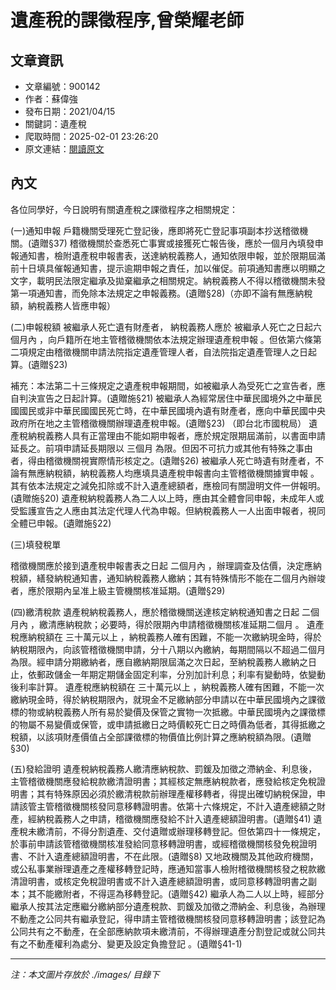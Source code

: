 # 遺產稅的課徵程序,曾榮耀老師

## 文章資訊
- 文章編號：900142
- 作者：蘇偉強
- 發布日期：2021/04/15
- 關鍵詞：遺產稅
- 爬取時間：2025-02-01 23:26:20
- 原文連結：[閱讀原文](https://real-estate.get.com.tw/Columns/detail.aspx?no=900142)

## 內文


各位同學好，今日說明有關遺產稅之課徵程序之相關規定：


(一)通知申報
戶籍機關受理死亡登記後，應即將死亡登記事項副本抄送稽徵機關。(遺贈§37)
稽徵機關於查悉死亡事實或接獲死亡報告後，應於一個月內填發申報通知書，檢附遺產稅申報書表，送達納稅義務人，通知依限申報，並於限期屆滿前十日填具催報通知書，提示逾期申報之責任，加以催促。前項通知書應以明顯之文字，載明民法限定繼承及拋棄繼承之相關規定。納稅義務人不得以稽徵機關未發第一項通知書，而免除本法規定之申報義務。(遺贈§28)（亦即不論有無應納稅額，納稅義務人皆應申報）


(二)申報稅額
被繼承人死亡遺有財產者，
納稅義務人應於
被繼承人死亡之日起六個月內
，向戶籍所在地主管稽徵機關依本法規定辦理遺產稅申報
。但依第六條第二項規定由稽徵機關申請法院指定遺產管理人者，自法院指定遺產管理人之日起算。(遺贈§23)


補充：本法第二十三條規定之遺產稅申報期間，如被繼承人為受死亡之宣告者，應自判決宣告之日起計算。(遺贈施§21)
被繼承人為經常居住中華民國境外之中華民國國民或非中華民國國民死亡時，在中華民國境內遺有財產者，應向中華民國中央政府所在地之主管稽徵機關辦理遺產稅申報。(遺贈§23) （即台北市國稅局）
遺產稅納稅義務人具有正當理由不能如期申報者，應於規定限期屆滿前，以書面申請延長之。前項申請延長期限以
三個月
為限。但因不可抗力或其他有特殊之事由者，得由稽徵機關視實際情形核定之。(遺贈§26)
被繼承人死亡時遺有財產者，不論有無應納稅額，納稅義務人均應填具遺產稅申報書向主管稽徵機關據實申報
。其有依本法規定之減免扣除或不計入遺產總額者，應檢同有關證明文件一併報明。(遺贈施§20)
遺產稅納稅義務人為二人以上時，應由其全體會同申報，未成年人或受監護宣告之人應由其法定代理人代為申報。但納稅義務人一人出面申報者，視同全體已申報。(遺贈施§22)


(三)填發稅單


稽徵機關應於接到遺產稅申報書表之日起
二個月內
，辦理調查及估價，決定應納稅額，繕發納稅通知書，通知納稅義務人繳納；其有特殊情形不能在二個月內辦竣者，應於限期內呈准上級主管機關核准延期。(遺贈§29)


(四)繳清稅款
遺產稅納稅義務人，應於稽徵機關送達核定納稅通知書之日起
二個月內
，繳清應納稅款；必要時，得於限期內申請稽徵機關核准延期二個月
。
遺產稅應納稅額在
三十萬元以上
，納稅義務人確有困難，不能一次繳納現金時，得於納稅期限內，向該管稽徵機關申請，分十八期以內繳納，每期間隔以不超過二個月為限。經申請分期繳納者，應自繳納期限屆滿之次日起，至納稅義務人繳納之日止，依郵政儲金一年期定期儲金固定利率，分別加計利息；利率有變動時，依變動後利率計算。
遺產稅應納稅額在
三十萬元以上
，納稅義務人確有困難，不能一次繳納現金時，得於納稅期限內，就現金不足繳納部分申請以在中華民國境內之課徵標的物或納稅義務人所有易於變價及保管之實物一次抵繳。中華民國境內之課徵標的物屬不易變價或保管，或申請抵繳日之時價較死亡日之時價為低者，其得抵繳之稅額，以該項財產價值占全部課徵標的物價值比例計算之應納稅額為限。(遺贈§30)


(五)發給證明
遺產稅納稅義務人繳清應納稅款、罰鍰及加徵之滯納金、利息後，主管稽徵機關應發給稅款繳清證明書；其經核定無應納稅款者，應發給核定免稅證明書；其有特殊原因必須於繳清稅款前辦理產權移轉者，得提出確切納稅保證，申請該管主管稽徵機關核發同意移轉證明書。依第十六條規定，不計入遺產總額之財產，經納稅義務人之申請，稽徵機關應發給不計入遺產總額證明書。(遺贈§41)
遺產稅未繳清前，不得分割遺產、交付遺贈或辦理移轉登記。但依第四十一條規定，於事前申請該管稽徵機關核准發給同意移轉證明書，或經稽徵機關核發免稅證明書、不計入遺產總額證明書，不在此限。(遺贈§8)
又地政機關及其他政府機關，或公私事業辦理遺產之產權移轉登記時，應通知當事人檢附稽徵機關核發之稅款繳清證明書，或核定免稅證明書或不計入遺產總額證明書，或同意移轉證明書之副本；其不能繳附者，不得逕為移轉登記。(遺贈§42)
繼承人為二人以上時，經部分繼承人按其法定應繼分繳納部分遺產稅款、罰鍰及加徵之滯納金、利息後，為辦理不動產之公同共有繼承登記，得申請主管稽徵機關核發同意移轉證明書；該登記為公同共有之不動產，在全部應納款項未繳清前，不得辦理遺產分割登記或就公同共有之不動產權利為處分、變更及設定負擔登記
。(遺贈§41-1)

---
*注：本文圖片存放於 ./images/ 目錄下*
